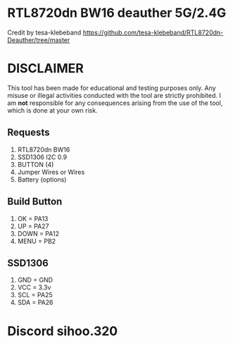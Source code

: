 # RTL8720dn BW16 deauther 5G/2.4G
Credit by tesa-klebeband
https://github.com/tesa-klebeband/RTL8720dn-Deauther/tree/master
# DISCLAIMER
This tool has been made for educational and testing purposes only. Any misuse or illegal activities conducted with the tool are strictly prohibited. I am **not** responsible for any consequences arising from the use of the tool, which is done at your own risk.
## Requests
1) RTL8720dn BW16
2) SSD1306 I2C 0.9
3) BUTTON (4)
4) Jumper Wires or Wires
5) Battery (options)
## Build Button
1) OK = PA13
2) UP = PA27
3) DOWN = PA12
4) MENU = PB2
## SSD1306
1) GND = GND
2) VCC = 3.3v
3) SCL = PA25
4) SDA = PA26
# Discord sihoo.320
